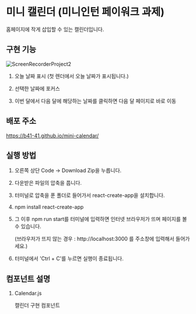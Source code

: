 # 미니 캘린더 (미니인턴 페이워크 과제)

홈페이지에 작게 삽입할 수 있는 캘린더입니다.

## 구현 기능

![ScreenRecorderProject2](https://user-images.githubusercontent.com/90027202/149801801-e88025e4-39b0-4529-88bb-7055a56eb470.gif)

1. 오늘 날짜 표시 (첫 렌더에서 오늘 날짜가 표시됩니다.)

2. 선택한 날짜에 포커스

3. 이번 달에서 다음 달에 해당하는 날짜를 클릭하면 다음 달 페이지로 바로 이동

## 배포 주소

https://b41-41.github.io/mini-calendar/

## 실행 방법

1. 오른쪽 상단 Code → Download Zip을 누릅니다.

2. 다운받은 파일의 압축을 풉니다.

3. 터미널로 압축을 푼 폴더로 들어가서 react-create-app을 설치합니다.

4. npm install react-create-app

5. 그 이후 npm run start를 터미널에 입력하면 인터넷 브라우저가 뜨며 페이지를 볼 수 있습니다.

   (브라우저가 뜨지 않는 경우 : http://localhost:3000 를 주소창에 입력해서 들어가세요.)

6. 터미널에서 'Ctrl + C'를 누르면 실행이 종료됩니다.

## 컴포넌트 설명

1. Calendar.js

   캘린더 구현 컴포넌트

